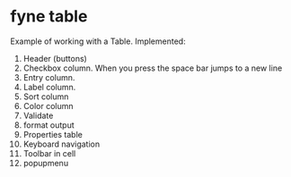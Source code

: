 # fyne table
Example of working with a Table.
Implemented:
1. Header (buttons)
2. Checkbox column. When you press the space bar jumps to a new line
3. Entry column.
4. Label column.
5. Sort column
6. Color column
7. Validate
8. format output
9. Properties table
10. Keyboard navigation
11. Toolbar in cell
12. popupmenu